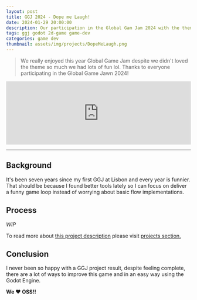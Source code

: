 ```yaml
---
layout: post
title: GGJ 2024 - Dope me Laugh!
date: 2024-01-29 20:00:00
description: Our participation in the Global Gam Jam 2024 with the theme "Make me Laugh".
tags: ggj godot 2d-game game-dev
categories: game dev
thumbnail: assets/img/projects/DopeMeLaugh.png
---
```


> We really enjoyed this year Global Game Jam despite we didn't loved the theme so much we had lots of fun lol. Thanks to everyone participating in the Global Game Jawn 2024!

<div>
    <style>
        .itch-widget-container {
            display: block;
            margin-left: auto;
            margin-right: auto;
            position: relative;
            padding-bottom: 173px;
            height: 0;
            overflow: hidden;
            max-width: 558px;
        }
        .itch-widget-container iframe,
        .itch-widget-container object,
        .itch-widget-container embed {
            position: absolute;
            top: 0;
            left: 0;
            width: 100%;
            height: 100%;
        }
    </style>
    <div class='itch-widget-container'>
        <iframe frameborder="0" src="https://itch.io/embed/2494836?border_width=3&amp;fg_color=2347a1&amp;link_color=e96868&amp;border_color=40e43b" width="556" height="171"><a href="https://aestial.itch.io/dope-me-laugh">Dope Me Laugh by Liquid Cat</a></iframe>
    </div>
</div>

---

## Background

It's been seven years since my first GGJ at Lisbon and every year is funnier. That should be because I found better tools lately so I can focus on deliver a funny game loop instead of worrying about basic flow implementations.

## Process

_WIP_

To read more about <a href="{{ site.baseurl }}/projects/dope-me-laugh/">this project description</a> please visit <a href="{{ site.baseurl }}/projects/">projects section.</a>

## Conclusion

I never been so happy with a GGJ project result, despite feeling complete, there are a lot of ways to improve this game and in an easy way using the Godot Engine.

**We :heart: OSS!!**
